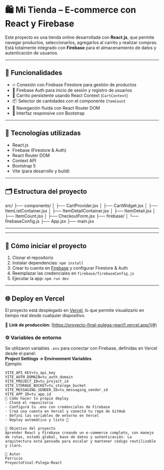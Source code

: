 # 🛍️ Mi Tienda – E-commerce con React y Firebase

Este proyecto es una tienda online desarrollada con **React.js**, que permite navegar productos, seleccionarlos, agregarlos al carrito y realizar compras. Está totalmente integrado con **Firebase** para el almacenamiento de datos y autenticación de usuarios.

---

## 🚀 Funcionalidades

- 🔥 Conexión con Firebase Firestore para gestión de productos
- 🔐 Firebase Auth para inicio de sesión y registro de usuarios
- 🛒 Carrito persistente usando React Context (`CartContext`)
- 📦 Selector de cantidades con el componente `ItemCount`
- 🧭 Navegación fluida con React Router DOM
- 🎨 Interfaz responsive con Bootstrap

---

## 🧰 Tecnologías utilizadas

- React.js
- Firebase (Firestore & Auth)
- React Router DOM
- Context API
- Bootstrap 5
- Vite (para desarrollo y build)

---

## 🗂️ Estructura del proyecto

src/ ├── components/ │ ├── CartProvider.jsx │ ├── CartWidget.jsx │ ├── ItemListContainer.jsx │ ├── ItemDetailContainer.jsx │ ├── ItemDetail.jsx │ ├── ItemCount.jsx │ ├── CheckoutForm.jsx ├── firebase/ │ └── firebaseConfig.js ├── App.jsx ├── main.jsx

---

---

## 🧪 Cómo iniciar el proyecto

1. Clonar el repositorio
2. Instalar dependencias: `npm install`
3. Crear tu cuenta en [Firebase](https://firebase.google.com) y configurar Firestore & Auth
4. Reemplazar las credenciales en `firebase/firebaseConfig.js`
5. Ejecutar la app: `npm run dev`

---

## 🌐 Deploy en Vercel

El proyecto está desplegado en [Vercel](https://vercel.com), lo que permite visualizarlo en tiempo real desde cualquier dispositivo.

🔗 **Link de producción:** [https://proyecto-final-pulega-react1.vercel.app/](#)

### ⚙️ Variables de entorno

Se utilizaron variables `.env` para conectar con Firebase, definidas en Vercel desde el panel:  
**Project Settings → Environment Variables**  
Ejemplo:

```env
VITE_API_KEY=tu_api_key
VITE_AUTH_DOMAIN=tu_auth_domain
VITE_PROJECT_ID=tu_project_id
VITE_STORAGE_BUCKET=tu_storage_bucket
VITE_MESSAGING_SENDER_ID=tu_messaging_sender_id
VITE_APP_ID=tu_app_id
🚀 Cómo hacer tu propio deploy
- Cloná el repositorio
- Configurá tu .env con credenciales de Firebase
- Creá una cuenta en Vercel y conectá tu repo de GitHub
- Definí las variables de entorno en Vercel
- Deploy automático y listo 🎉

🎯 Objetivo del proyecto
Aprender React y Firebase creando un e-commerce completo, con manejo de rutas, estado global, base de datos y autenticación. La arquitectura está pensada para escalar y mantener código reutilizable y claro.

📝 Autor
Patricio
ProyectoFinal-Pulega-React
```
